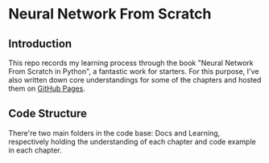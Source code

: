 # Neural Network From Scratch

## Introduction

This repo records my learning process through the book "Neural Network
From Scratch in Python", a fantastic work for starters. For this purpose,
I've also written down core understandings for some of the chapters and
hosted them on [GitHub Pages](https://preponderance.github.io/Neural-Network/).

## Code Structure

There're two main folders in the code base: Docs and Learning, respectively
holding the understanding of each chapter and code example in each chapter.
